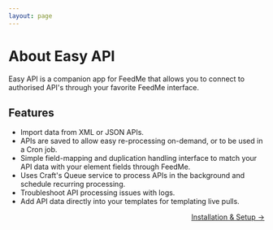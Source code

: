 ```yaml
---
layout: page
---
```


# About Easy API

Easy API is a companion app for FeedMe that allows you to connect to authorised API's through your favorite FeedMe interface.

## Features

- Import data from XML or JSON APIs.
- APIs are saved to allow easy re-processing on-demand, or to be used in a Cron job.
- Simple field-mapping and duplication handling interface to match your API data with your element fields through FeedMe.
- Uses Craft's Queue service to process APIs in the background and schedule recurring processing.
- Troubleshoot API processing issues with logs.
- Add API data directly into your templates for templating live pulls.

<div style="display: flex; justify-content: space-between">
<span></span>
<a href="/getting-started/installation-setup">Installation & Setup →</a>
</div>